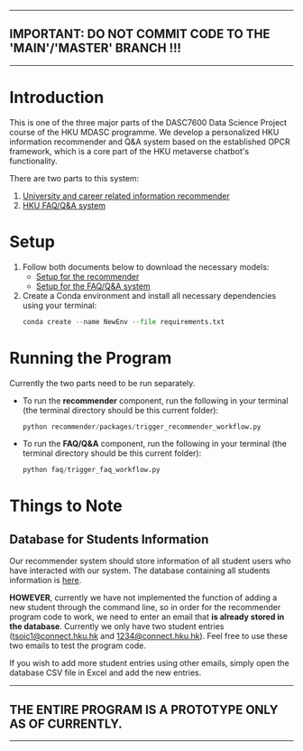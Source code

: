
---
## **IMPORTANT: DO NOT COMMIT CODE TO THE 'MAIN'/'MASTER' BRANCH !!!**
---

# Introduction

This is one of the three major parts of the DASC7600 Data Science Project course of the HKU MDASC programme. We develop a personalized HKU information recommender and Q&A system based on the established OPCR framework, which is a core part of the HKU metaverse chatbot's functionality.

There are two parts to this system:
1. [University and career related information recommender](recommender/)
2. [HKU FAQ/Q&A system](faq/)

# Setup
1. Follow both documents below to download the necessary models:
    - [Setup for the recommender](recommender/README.md)
    - [Setup for the FAQ/Q&A system](faq/README.md)
2. Create a Conda environment and install all necessary dependencies using your terminal:
    ```python
    conda create --name NewEnv --file requirements.txt
    ```
# Running the Program
Currently the two parts need to be run separately.
- To run the **recommender** component, run the following in your terminal (the terminal directory should be this current folder):
    ```python
    python recommender/packages/trigger_recommender_workflow.py
    ```
- To run the **FAQ/Q&A** component, run the following in your terminal (the terminal directory should be this current folder):
    ```python
    python faq/trigger_faq_workflow.py
    ```

# Things to Note
## Database for Students Information
Our recommender system should store information of all student users who have interacted with our system. The database containing all students information is [here](recommender/data/students_database.csv).

**HOWEVER**, currently we have not implemented the function of adding a new student through the command line, so in order for the recommender program code to work, we need to enter an email that **is already stored in the database**. Currently we only have two student entries (tsoic1@connect.hku.hk and 1234@connect.hku.hk). Feel free to use these two emails to test the program code. 

If you wish to add more student entries using other emails, simply open the database CSV file in Excel and add the new entries.

---
## **THE ENTIRE PROGRAM IS A PROTOTYPE ONLY AS OF CURRENTLY.**
---
